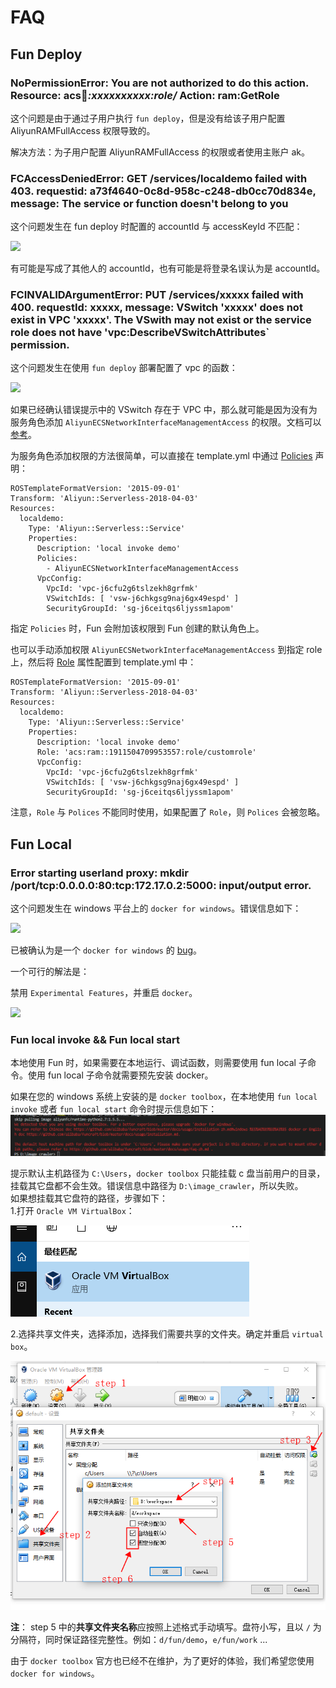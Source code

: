 
# FAQ

## Fun Deploy

### NoPermissionError: You are not authorized to do this action. Resource: acs:ram:*:xxxxxxxxxx:role/* Action: ram:GetRole

这个问题是由于通过子用户执行 `fun deploy`，但是没有给该子用户配置 AliyunRAMFullAccess 权限导致的。

解决方法：为子用户配置 AliyunRAMFullAccess 的权限或者使用主账户 ak。

### FCAccessDeniedError: GET /services/localdemo failed with 403. requestid: a73f4640-0c8d-958c-c248-db0cc70d834e, message: The service or function doesn't belong to you

这个问题发生在 fun deploy 时配置的 accountId 与 accessKeyId 不匹配：

![](https://tan-blog.oss-cn-hangzhou.aliyuncs.com/img/20181229150556.png)

有可能是写成了其他人的 accountId，也有可能是将登录名误认为是 accountId。

### FCINVALIDArgumentError: PUT /services/xxxxx failed with 400. requestId: xxxxx, message: VSwitch 'xxxxx' does not exist in VPC 'xxxxx'. The VSwith may not exist or the service role does not have 'vpc:DescribeVSwitchAttributes` permission.

这个问题发生在使用 `fun deploy` 部署配置了 vpc 的函数：

![](https://tan-blog.oss-cn-hangzhou.aliyuncs.com/img/20181214113413.png)

如果已经确认错误提示中的 VSwitch 存在于 VPC 中，那么就可能是因为没有为服务角色添加 `AliyunECSNetworkInterfaceManagementAccess` 的权限。文档可以[参考](https://help.aliyun.com/knowledge_detail/72959.html)。

为服务角色添加权限的方法很简单，可以直接在 template.yml 中通过 [Policies](https://github.com/aliyun/fun/blob/master/docs/specs/2018-04-03-zh-cn.md#aliyunserverlessservice) 声明：

```
ROSTemplateFormatVersion: '2015-09-01'
Transform: 'Aliyun::Serverless-2018-04-03'
Resources:
  localdemo:
    Type: 'Aliyun::Serverless::Service'
    Properties:
      Description: 'local invoke demo'
      Policies:
        - AliyunECSNetworkInterfaceManagementAccess
      VpcConfig:
        VpcId: 'vpc-j6cfu2g6tslzekh8grfmk'
        VSwitchIds: [ 'vsw-j6chkgsg9naj6gx49espd' ]
        SecurityGroupId: 'sg-j6ceitqs6ljyssm1apom'
```

指定 `Policies` 时，Fun 会附加该权限到 Fun 创建的默认角色上。

也可以手动添加权限 `AliyunECSNetworkInterfaceManagementAccess` 到指定 role 上，然后将 [Role](https://github.com/aliyun/fun/blob/master/docs/specs/2018-04-03-zh-cn.md#aliyunserverlessservice) 属性配置到 template.yml 中：

```
ROSTemplateFormatVersion: '2015-09-01'
Transform: 'Aliyun::Serverless-2018-04-03'
Resources:
  localdemo:
    Type: 'Aliyun::Serverless::Service'
    Properties:
      Description: 'local invoke demo'
      Role: 'acs:ram::1911504709953557:role/customrole'
      VpcConfig:
        VpcId: 'vpc-j6cfu2g6tslzekh8grfmk'
        VSwitchIds: [ 'vsw-j6chkgsg9naj6gx49espd' ]
        SecurityGroupId: 'sg-j6ceitqs6ljyssm1apom'
```

注意，`Role` 与 `Polices` 不能同时使用，如果配置了 `Role`，则 `Polices` 会被忽略。

## Fun Local

### Error starting userland proxy: mkdir /port/tcp:0.0.0.0:80:tcp:172.17.0.2:5000: input/output error.

这个问题发生在 windows 平台上的 `docker for windows`。错误信息如下：

![](https://tan-blog.oss-cn-hangzhou.aliyuncs.com/img/20181214112210.png)

已被确认为是一个 `docker for windows` 的 [bug](https://github.com/docker/for-win/issues/573)。

一个可行的解法是：

禁用 `Experimental Features`，并重启 `docker`。

![](https://tan-blog.oss-cn-hangzhou.aliyuncs.com/img/20181214112400.png)

### Fun local invoke && Fun local start

本地使用 Fun 时，如果需要在本地运行、调试函数，则需要使用 fun local 子命令。使用 fun local 子命令就需要预先安装 docker。

如果在您的 windows 系统上安装的是 `docker toolbox`，在本地使用 `fun local invoke` 或者 `fun local start` 命令时提示信息如下：<br />![image.png](/figures/fun_local_error_on_toolbox.png)

提示默认主机路径为 `C:\Users`，`docker toolbox` 只能挂载 c 盘当前用户的目录，挂载其它盘都不会生效。错误信息中路径为 `D:\image_crawler`，所以失败。<br />如果想挂载其它盘符的路径，步骤如下：<br />1.打开 `Oracle VM VirtualBox`：

![image.png](/figures/virtual-box.png)

2.选择共享文件夹，选择添加，选择我们需要共享的文件夹。确定并重启 `virtual box`。

![image.png](/figures/steps.png)

**注**： step 5 中的**共享文件夹名称**应按照上述格式手动填写。盘符小写，且以 `/` 为分隔符，同时保证路径完整性。例如：`d/fun/demo`，`e/fun/work` ...

由于 `docker toolbox` 官方也已经不在维护，为了更好的体验，我们希望您使用 `docker for windows`。
